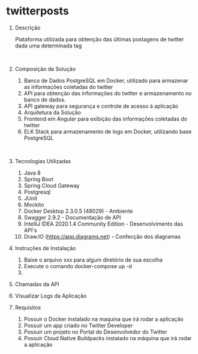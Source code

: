 # twitterposts

1. Descrição

    Plataforma utilizada para obtenção das últimas postagens de twitter dada uma determinada tag
    
<br>
    
2. Composição da Solução

    1. Banco de Dados PostgreSQL em Docker, utilizado para armazenar as informações coletadas do twitter
    2. API para obtenção das informações do twitter e armazenamento no banco de dados.
    3. API gateway para segurança e controle de acesso à aplicação
    4. Arquitetura da Solução
    5. Frontend em Angular para exibição das informações coletadas do twitter
    6. ELK Stack para armazenamento de logs em Docker, utilizando base PostgreSQL
    
<br>
    
3. Tecnologias Utilizadas

    1. Java 8
    2. Spring Boot
    3. Spring Cloud Gateway
    4. Postgresql
    5. JUnit
    6. Mockito
    7. Docker Desktop 2.3.0.5 (48029) - Ambiente
    8. Swagger 2.9.2 - Documentação de API
    9. IntelliJ IDEA 2020.1.4 Community Edition - Desenvolvimento das API's
    10. Draw.IO (https://app.diagrams.net) - Confecção dos diagramas


4. Instruções de Instalação

    1. Baixe o arquivo xxx para algum diretório de sua escolha
    2. Execute o comando docker-compose up -d
    3.
    
5. Chamadas da API

    

    
6. Visualizar Logs da Aplicação


7. Requisitos

    1. Possuir o Docker instalado na maquina que irá rodar a aplicação
    2. Possuir um app criado no Twitter Developer
    3. Possuir um projeto no Portal do Desenvolvedor do Twitter
    4. Possuir Cloud Native Buildpacks instalado na máquina que irá rodar a aplicação

